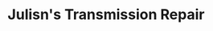 ---
title: "Julisn's Transmission Repair"
url: /amarillo/julisns-transmission-repair/
shop: Autowerkstatt
---
